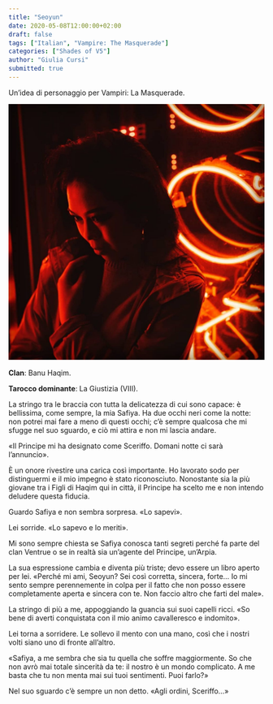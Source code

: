 ```yaml
---
title: "Seoyun"
date: 2020-05-08T12:00:00+02:00
draft: false
tags: ["Italian", "Vampire: The Masquerade"]
categories: ["Shades of V5"]
author: "Giulia Cursi"
submitted: true
---
```


Un’idea di personaggio per Vampiri: La Masquerade.

<!--more-->

![Una foto di Seuoyun](seoyun-1024x1024.jpg "Una foto di Seyoun")


**Clan**: Banu Haqim.

**Tarocco dominante**: La Giustizia (VIII).

La stringo tra le braccia con tutta la delicatezza di cui sono capace: è bellissima, come sempre, la mia Safiya. Ha due occhi neri come la notte: non potrei mai fare a meno di questi occhi; c’è sempre qualcosa che mi sfugge nel suo sguardo, e ciò mi attira e non mi lascia andare.

«Il Principe mi ha designato come Sceriffo. Domani notte ci sarà l’annuncio».

È un onore rivestire una carica così importante. Ho lavorato sodo per distinguermi e il mio impegno è stato riconosciuto. Nonostante sia la più giovane tra i Figli di Haqim qui in città, il Principe ha scelto me e non intendo deludere questa fiducia.

Guardo Safiya e non sembra sorpresa. «Lo sapevi».

Lei sorride. «Lo sapevo e lo meriti».

Mi sono sempre chiesta se Safiya conosca tanti segreti perché fa parte del clan Ventrue o se in realtà sia un’agente del Principe, un’Arpia.

La sua espressione cambia e diventa più triste; devo essere un libro aperto per lei. «Perché mi ami, Seoyun? Sei così corretta, sincera, forte… Io mi sento sempre perennemente in colpa per il fatto che non posso essere completamente aperta e sincera con te. Non faccio altro che farti del male».

La stringo di più a me, appoggiando la guancia sui suoi capelli ricci. «So bene di averti conquistata con il mio animo cavalleresco e indomito».

Lei torna a sorridere. Le sollevo il mento con una mano, così che i nostri volti siano uno di fronte all’altro.

«Safiya, a me sembra che sia tu quella che soffre maggiormente. So che non avrò mai totale sincerità da te: il nostro è un mondo complicato. A me basta che tu non menta mai sui tuoi sentimenti. Puoi farlo?»

Nel suo sguardo c’è sempre un non detto. «Agli ordini, Sceriffo…»